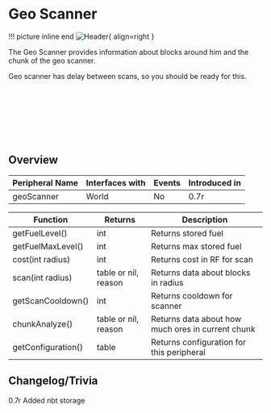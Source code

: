 # Geo Scanner

!!! picture inline end
    ![Header](){ align=right }

The Geo Scanner provides information about blocks around him and the chunk of the geo scanner.

Geo scanner has delay between scans, so you should be ready for this.

<br><br><br><br><br><br>

## Overview

| Peripheral Name     | Interfaces with | Events | Introduced in |
| ------------------- | --------------- | ------ | ------------- |
| geoScanner          | World           | No     | 0.7r          |


| Function            | Returns              | Description                                       |
| ------------------- | -------------------- | ------------------------------------------------- |
| getFuelLevel()      | int                  | Returns stored fuel                               |
| getFuelMaxLevel()   | int                  | Returns max stored fuel                           |
| cost(int radius)    | int                  | Returns cost in RF for scan                       |
| scan(int radius)    | table or nil, reason | Returns data about blocks in radius               |
| getScanCooldown()   | int                  | Returns cooldown for scanner                      |
| chunkAnalyze()      | table or nil, reason | Returns data about how much ores in current chunk |
| getConfiguration()  | table                | Returns configuration for this peripheral         |

## Changelog/Trivia

0.7r
Added nbt storage
